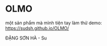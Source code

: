 # OLMO

một sản phẩm mà mình tiện tay làm thử
demo: https://sudsh.github.io/OLMO/


ĐẶNG SƠN HÀ - Su

